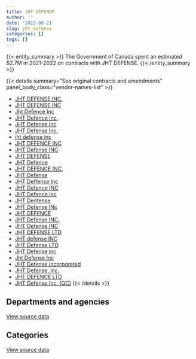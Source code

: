 ```yaml
---
title: JHT DEFENSE
author: ''
date: '2022-08-21'
slug: jht_defense
categories: []
tags: []
---
```


<script src="/rmarkdown-libs/htmlwidgets/htmlwidgets.js"></script>
<link href="/rmarkdown-libs/datatables-css/datatables-crosstalk.css" rel="stylesheet" />
<script src="/rmarkdown-libs/datatables-binding/datatables.js"></script>
<script src="/rmarkdown-libs/jquery/jquery-3.6.0.min.js"></script>
<link href="/rmarkdown-libs/dt-core-bootstrap/css/dataTables.bootstrap.min.css" rel="stylesheet" />
<link href="/rmarkdown-libs/dt-core-bootstrap/css/dataTables.bootstrap.extra.css" rel="stylesheet" />
<script src="/rmarkdown-libs/dt-core-bootstrap/js/jquery.dataTables.min.js"></script>
<script src="/rmarkdown-libs/dt-core-bootstrap/js/dataTables.bootstrap.min.js"></script>
<link href="/rmarkdown-libs/crosstalk/css/crosstalk.min.css" rel="stylesheet" />
<script src="/rmarkdown-libs/crosstalk/js/crosstalk.min.js"></script>
<script src="/rmarkdown-libs/htmlwidgets/htmlwidgets.js"></script>
<link href="/rmarkdown-libs/datatables-css/datatables-crosstalk.css" rel="stylesheet" />
<script src="/rmarkdown-libs/datatables-binding/datatables.js"></script>
<script src="/rmarkdown-libs/jquery/jquery-3.6.0.min.js"></script>
<link href="/rmarkdown-libs/dt-core-bootstrap/css/dataTables.bootstrap.min.css" rel="stylesheet" />
<link href="/rmarkdown-libs/dt-core-bootstrap/css/dataTables.bootstrap.extra.css" rel="stylesheet" />
<script src="/rmarkdown-libs/dt-core-bootstrap/js/jquery.dataTables.min.js"></script>
<script src="/rmarkdown-libs/dt-core-bootstrap/js/dataTables.bootstrap.min.js"></script>
<link href="/rmarkdown-libs/crosstalk/css/crosstalk.min.css" rel="stylesheet" />
<script src="/rmarkdown-libs/crosstalk/js/crosstalk.min.js"></script>

{{< entity_summary >}}
The Government of Canada spent an estimated \$2.7M in 2021-2022 on contracts with JHT DEFENSE.
{{< /entity_summary >}}

{{< details summary="See original contracts and amendments" panel_body_class="vendor-names-list" >}}
- [JHT DEFENSE INC.](https://search.open.canada.ca/en/ct/?sort=contract_value_f%20desc&page=1&search_text=%22JHT%20DEFENSE%20INC.%22)
- [JHT DEFENSE INC](https://search.open.canada.ca/en/ct/?sort=contract_value_f%20desc&page=1&search_text=%22JHT%20DEFENSE%20INC%22)
- [Jht Defence Inc](https://search.open.canada.ca/en/ct/?sort=contract_value_f%20desc&page=1&search_text=%22Jht%20Defence%20Inc%22)
- [JHT Defence Inc.](https://search.open.canada.ca/en/ct/?sort=contract_value_f%20desc&page=1&search_text=%22JHT%20Defence%20Inc.%22)
- [JHT Defense Inc](https://search.open.canada.ca/en/ct/?sort=contract_value_f%20desc&page=1&search_text=%22JHT%20Defense%20Inc%22)
- [JHT Defense Inc.](https://search.open.canada.ca/en/ct/?sort=contract_value_f%20desc&page=1&search_text=%22JHT%20Defense%20Inc.%22)
- [jht defense inc](https://search.open.canada.ca/en/ct/?sort=contract_value_f%20desc&page=1&search_text=%22jht%20defense%20inc%22)
- [JHT DEFENCE INC](https://search.open.canada.ca/en/ct/?sort=contract_value_f%20desc&page=1&search_text=%22JHT%20DEFENCE%20INC%22)
- [JHT Defense INC](https://search.open.canada.ca/en/ct/?sort=contract_value_f%20desc&page=1&search_text=%22JHT%20Defense%20INC%22)
- [JHT DEFENSE](https://search.open.canada.ca/en/ct/?sort=contract_value_f%20desc&page=1&search_text=%22JHT%20DEFENSE%22)
- [JHT Defence](https://search.open.canada.ca/en/ct/?sort=contract_value_f%20desc&page=1&search_text=%22JHT%20Defence%22)
- [JHT DEFENCE INC.](https://search.open.canada.ca/en/ct/?sort=contract_value_f%20desc&page=1&search_text=%22JHT%20DEFENCE%20INC.%22)
- [JHT Defense](https://search.open.canada.ca/en/ct/?sort=contract_value_f%20desc&page=1&search_text=%22JHT%20Defense%22)
- [JHT Deffense Inc](https://search.open.canada.ca/en/ct/?sort=contract_value_f%20desc&page=1&search_text=%22JHT%20Deffense%20Inc%22)
- [JHT Defence INC](https://search.open.canada.ca/en/ct/?sort=contract_value_f%20desc&page=1&search_text=%22JHT%20Defence%20INC%22)
- [JHT Defence Inc](https://search.open.canada.ca/en/ct/?sort=contract_value_f%20desc&page=1&search_text=%22JHT%20Defence%20Inc%22)
- [JHT Denfense](https://search.open.canada.ca/en/ct/?sort=contract_value_f%20desc&page=1&search_text=%22JHT%20Denfense%22)
- [JHT Defense INc](https://search.open.canada.ca/en/ct/?sort=contract_value_f%20desc&page=1&search_text=%22JHT%20Defense%20INc%22)
- [JHT DEFENCE](https://search.open.canada.ca/en/ct/?sort=contract_value_f%20desc&page=1&search_text=%22JHT%20DEFENCE%22)
- [JHT Defense INC.](https://search.open.canada.ca/en/ct/?sort=contract_value_f%20desc&page=1&search_text=%22JHT%20Defense%20INC.%22)
- [JHT Defense INC](https://search.open.canada.ca/en/ct/?sort=contract_value_f%20desc&page=1&search_text=%22JHT%20%20Defense%20INC%22)
- [JHT DEFENSE LTD](https://search.open.canada.ca/en/ct/?sort=contract_value_f%20desc&page=1&search_text=%22JHT%20DEFENSE%20LTD%22)
- [JHT defense INC](https://search.open.canada.ca/en/ct/?sort=contract_value_f%20desc&page=1&search_text=%22JHT%20defense%20INC%22)
- [JHT Defense LTD](https://search.open.canada.ca/en/ct/?sort=contract_value_f%20desc&page=1&search_text=%22JHT%20Defense%20LTD%22)
- [JHT Defense inc](https://search.open.canada.ca/en/ct/?sort=contract_value_f%20desc&page=1&search_text=%22JHT%20Defense%20inc%22)
- [Jht Defense Inc](https://search.open.canada.ca/en/ct/?sort=contract_value_f%20desc&page=1&search_text=%22Jht%20Defense%20Inc%22)
- [JHT Defense Incorporated](https://search.open.canada.ca/en/ct/?sort=contract_value_f%20desc&page=1&search_text=%22JHT%20Defense%20Incorporated%22)
- [JHT Defense, inc.](https://search.open.canada.ca/en/ct/?sort=contract_value_f%20desc&page=1&search_text=%22JHT%20Defense%2c%20inc.%22)
- [JHT DEFENCE LTD](https://search.open.canada.ca/en/ct/?sort=contract_value_f%20desc&page=1&search_text=%22JHT%20DEFENCE%20LTD%22)
- [JHT Defense Inc. (QC)](https://search.open.canada.ca/en/ct/?sort=contract_value_f%20desc&page=1&search_text=%22JHT%20Defense%20Inc.%20%28QC%29%22)
{{< /details >}}

## Departments and agencies

<div id="htmlwidget-1" style="width:100%;height:auto;" class="datatables html-widget"></div>
<script type="application/json" data-for="htmlwidget-1">{"x":{"style":"bootstrap","filter":"none","vertical":false,"data":[["<a href=\"/departments/csc-scc/\">Correctional Service of Canada<\/a>","<a href=\"/departments/dnd-mdn/\">National Defence<\/a>","<a href=\"/departments/nrc-cnrc/\">National Research Council Canada<\/a>","<a href=\"/departments/rcmp-grc/\">Royal Canadian Mounted Police<\/a>","<a href=\"/departments/tc/\">Transport Canada<\/a>"],[33221.39,2672701.83,null,11550.04,null],[null,2928748.13,null,null,null],[null,1994733.54,null,null,17176.23],[null,2645544.41,14711.22,11439.11,33471.62]],"container":"<table class=\"table table-striped table-hover row-border order-column display\">\n  <thead>\n    <tr>\n      <th>Department<\/th>\n      <th>2018-2019<\/th>\n      <th>2019-2020<\/th>\n      <th>2020-2021<\/th>\n      <th>2021-2022<\/th>\n    <\/tr>\n  <\/thead>\n<\/table>","options":{"order":[[4,"desc"]],"pageLength":10,"autoWidth":true,"columnDefs":[{"targets":1,"render":"function(data, type, row, meta) {\n    return type !== 'display' ? data : DTWidget.formatCurrency(data, \"$\", 2, 3, \",\", \".\", true, null);\n  }"},{"targets":2,"render":"function(data, type, row, meta) {\n    return type !== 'display' ? data : DTWidget.formatCurrency(data, \"$\", 2, 3, \",\", \".\", true, null);\n  }"},{"targets":3,"render":"function(data, type, row, meta) {\n    return type !== 'display' ? data : DTWidget.formatCurrency(data, \"$\", 2, 3, \",\", \".\", true, null);\n  }"},{"targets":4,"render":"function(data, type, row, meta) {\n    return type !== 'display' ? data : DTWidget.formatCurrency(data, \"$\", 2, 3, \",\", \".\", true, null);\n  }"},{"width":"16%","targets":[1,2,3,4]},{"className":"dt-right","targets":[1,2,3,4]}],"orderClasses":false}},"evals":["options.columnDefs.0.render","options.columnDefs.1.render","options.columnDefs.2.render","options.columnDefs.3.render"],"jsHooks":[]}</script>
<p class="text-right">
<a href="https://github.com/GoC-Spending/contracts-data/tree/main/data/out/vendors/jht_defense/summary_by_fiscal_year_by_department.csv" class="source-data-link btn btn-link">View source data</a>
</p>

## Categories

<div id="htmlwidget-2" style="width:100%;height:auto;" class="datatables html-widget"></div>
<script type="application/json" data-for="htmlwidget-2">{"x":{"style":"bootstrap","filter":"none","vertical":false,"data":[["<a href=\"/categories/1_facilities_and_construction/\">Facilities and construction<\/a>","<a href=\"/categories/10_office_management/\">Office management<\/a>","<a href=\"/categories/11_defence/\">Defence<\/a>","<a href=\"/categories/2_professional_services/\">Professional services<\/a>","<a href=\"/categories/5_transportation_and_logistics/\">Transportation and logistics<\/a>","<a href=\"/categories/6_industrial_products_and_services/\">Industrial products and services<\/a>"],[55084.88,null,1456381.02,null,11550.04,1194457.32],[91413.65,null,1224072.33,54269.35,null,1558992.8],[58180.4,23914.52,1330062.78,null,null,599752.06],[127824.72,null,1901850.61,null,11439.11,664051.92]],"container":"<table class=\"table table-striped table-hover row-border order-column display\">\n  <thead>\n    <tr>\n      <th>Category<\/th>\n      <th>2018-2019<\/th>\n      <th>2019-2020<\/th>\n      <th>2020-2021<\/th>\n      <th>2021-2022<\/th>\n    <\/tr>\n  <\/thead>\n<\/table>","options":{"order":[[4,"desc"]],"dom":"t","pageLength":30,"autoWidth":true,"columnDefs":[{"targets":1,"render":"function(data, type, row, meta) {\n    return type !== 'display' ? data : DTWidget.formatCurrency(data, \"$\", 2, 3, \",\", \".\", true, null);\n  }"},{"targets":2,"render":"function(data, type, row, meta) {\n    return type !== 'display' ? data : DTWidget.formatCurrency(data, \"$\", 2, 3, \",\", \".\", true, null);\n  }"},{"targets":3,"render":"function(data, type, row, meta) {\n    return type !== 'display' ? data : DTWidget.formatCurrency(data, \"$\", 2, 3, \",\", \".\", true, null);\n  }"},{"targets":4,"render":"function(data, type, row, meta) {\n    return type !== 'display' ? data : DTWidget.formatCurrency(data, \"$\", 2, 3, \",\", \".\", true, null);\n  }"},{"width":"16%","targets":[1,2,3,4]},{"className":"dt-right","targets":[1,2,3,4]}],"orderClasses":false,"lengthMenu":[10,25,30,50,100]}},"evals":["options.columnDefs.0.render","options.columnDefs.1.render","options.columnDefs.2.render","options.columnDefs.3.render"],"jsHooks":[]}</script>
<p class="text-right">
<a href="https://github.com/GoC-Spending/contracts-data/tree/main/data/out/vendors/jht_defense/summary_by_fiscal_year_by_category.csv" class="source-data-link btn btn-link">View source data</a>
</p>
